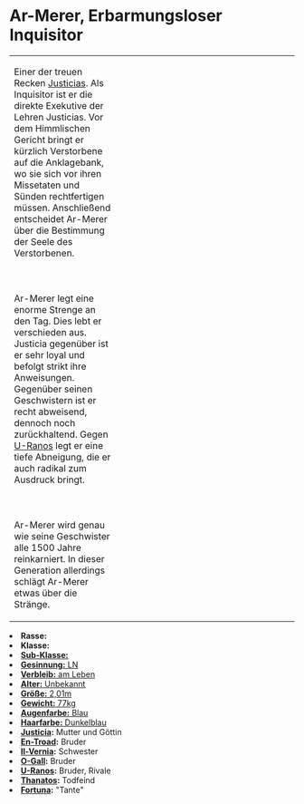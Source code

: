 # Ar-Merer, Erbarmungsloser Inquisitor

<primary-label ref="npc"/>

<secondary-label ref="animus"/>

<secondary-label ref="justice"/>

<secondary-label ref="justicia_recke"/>

<table>
<tr><td>
<p>
Einer der treuen Recken <a href="Justicia.md">Justicias</a>. Als Inquisitor ist er die direkte Exekutive der Lehren
Justicias. Vor dem Himmlischen Gericht bringt er kürzlich Verstorbene auf die Anklagebank, wo sie sich vor ihren
Missetaten und Sünden rechtfertigen müssen. Anschließend entscheidet Ar-Merer über die Bestimmung der Seele des
Verstorbenen.
<br></br><br></br>
Ar-Merer legt eine enorme Strenge an den Tag. Dies lebt er verschieden aus. Justicia
gegenüber ist er sehr loyal und befolgt strikt ihre Anweisungen. Gegenüber seinen Geschwistern ist er recht abweisend,
dennoch noch zurückhaltend. Gegen <a href="U-Ranos.md">U-Ranos</a> legt er eine tiefe Abneigung, die er auch radikal
zum Ausdruck bringt.
<br></br><br></br>
Ar-Merer wird genau wie seine Geschwister alle 1500 Jahre reinkarniert. In dieser Generation allerdings schlägt
Ar-Merer etwas über die Stränge.
</p>

</td><td width="300">
<!-- Edit here -->
<img src="ar_merer.png" alt="" />
</td></tr>
</table>

<procedure title="Allgemeine Informationen">
<list columns="2">
<li><b>Rasse:</b> <a href="Folks.md" anchor="engel"></a></li>
<li><b>Klasse:</b> <a href="Classes.md" anchor="recke"/></li>
<li><b>Sub-Klasse:</b> <a href="Classes.md" anchor="erzbischof"/></li>
<li><b>Gesinnung:</b> LN</li>
<li><b>Verbleib:</b> am Leben</li>
</list>
</procedure>

<procedure title="Aussehen">
<list columns="3">
<li><b>Alter:</b> Unbekannt</li>
<li><b>Größe:</b> 2,01m</li>
<li><b>Gewicht:</b> 77kg</li>
<li><b>Augenfarbe:</b> Blau</li>
<li><b>Haarfarbe:</b> Dunkelblau</li>
</list>
</procedure>

<procedure title="Beziehungen">
<list columns="2">
<li><b><a href="Justicia.md">Justicia</a>:</b> Mutter und Göttin</li>
<li><b><a href="En-Troad.md">En-Troad</a>:</b> Bruder</li>
<li><b><a href="Il-Vernia.md">Il-Vernia</a>:</b> Schwester</li>
<li><b><a href="O-Gall.md">O-Gall</a>:</b> Bruder</li>
<li><b><a href="U-Ranos.md">U-Ranos</a>:</b> Bruder, Rivale</li>
<li><b><a href="Thanatos.md">Thanatos</a>:</b> Todfeind</li>
<li><b><a href="Fortuna.md">Fortuna</a>:</b> "Tante"</li>
</list>
</procedure>


<!--
## Notizen

- **Ziele:** Gottwerdung, Erschaffung einer neuen Welt
- **Geheimnisse:** Zusammenarbeit mit Malusdur, heimliche Liebe für Justicia
-->